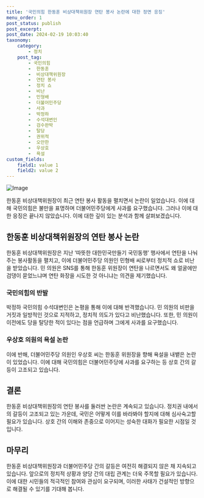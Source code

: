 ```yaml
---
title: '국민의힘 한동훈 비상대책위원장 연탄 봉사 논란에 대한 정면 응징'
menu_order: 1
post_status: publish
post_excerpt: 
post_date: 2024-02-19 10:03:40
taxonomy:
    category:
        - 정치
    post_tag:
        - 국민의힘
        -  한동훈
        -  비상대책위원장
        -  연탄 봉사
        -  정치 쇼
        -  비난
        -  민형배
        -  더불어민주당
        -  사과
        -  박정하
        -  수석대변인
        -  검수완박
        -  탈당
        -  권위적
        -  오만한
        -  우상호
        -  욕설
custom_fields:
    field1: value 1
    field2: value 2
---
```


![Image](https://imgnews.pstatic.net/image/032/2024/02/11/0003278401_001_20240211143901085.jpg?type=w647)

한동훈 비상대책위원장이 최근 연탄 봉사 활동을 펼치면서 논란이 일었습니다. 이에 대해 국민의힘은 불만을 표명하며 더불어민주당에게 사과를 요구했습니다. 그러나 이에 대한 응징은 끝나지 않았습니다. 이에 대한 깊이 있는 분석과 함께 살펴보겠습니다.
## 한동훈 비상대책위원장의 연탄 봉사 논란
한동훈 비상대책위원장은 지난 ‘따뜻한 대한민국만들기 국민동행’ 행사에서 연탄을 나눠주는 봉사활동을 펼치고, 이에 더불어민주당 의원인 민형배 씨로부터 정치적 쇼로 비난을 받았습니다. 민 의원은 SNS를 통해 한동훈 위원장이 연탄을 나르면서도 왜 얼굴에만 검댕이 묻었느냐며 연탄 화장을 시도한 것 아니냐는 의견을 제기했습니다.
### 국민의힘의 반발
박정하 국민의힘 수석대변인은 논평을 통해 이에 대해 반격했습니다. 민 의원의 비판을 거짓과 일방적인 것으로 지적하고, 정치적 의도가 있다고 비난했습니다. 또한, 민 의원이 이전에도 당을 탈당한 적이 있다는 점을 언급하며 그에게 사과를 요구했습니다.
### 우상호 의원의 욕설 논란
이에 반해, 더불어민주당 의원인 우상호 씨는 한동훈 위원장을 향해 욕설을 내뱉은 논란이 있었습니다. 이에 대해 국민의힘은 더불어민주당에 사과를 요구하는 등 상호 간의 갈등이 고조되고 있습니다.
## 결론
한동훈 비상대책위원장의 연탄 봉사를 둘러싼 논란은 계속되고 있습니다. 정치권 내에서의 갈등이 고조되고 있는 가운데, 국민은 어떻게 이를 바라봐야 할지에 대해 심사숙고할 필요가 있습니다. 상호 간의 이해와 존중으로 이어지는 성숙한 대화가 필요한 시점일 것입니다.
## 마무리
한동훈 비상대책위원장과 더불어민주당 간의 갈등은 여전히 해결되지 않은 채 지속되고 있습니다. 앞으로의 정치적 상황과 양당 간의 대립 관계는 더욱 주목할 필요가 있습니다. 이에 대한 시민들의 적극적인 참여와 관심이 요구되며, 이러한 사태가 건설적인 방향으로 해결될 수 있기를 기대해 봅니다.
